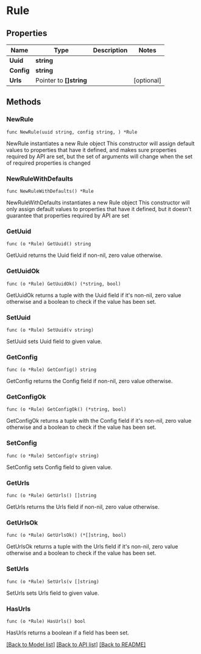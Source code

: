 # Rule

## Properties

Name | Type | Description | Notes
------------ | ------------- | ------------- | -------------
**Uuid** | **string** |  | 
**Config** | **string** |  | 
**Urls** | Pointer to **[]string** |  | [optional] 

## Methods

### NewRule

`func NewRule(uuid string, config string, ) *Rule`

NewRule instantiates a new Rule object
This constructor will assign default values to properties that have it defined,
and makes sure properties required by API are set, but the set of arguments
will change when the set of required properties is changed

### NewRuleWithDefaults

`func NewRuleWithDefaults() *Rule`

NewRuleWithDefaults instantiates a new Rule object
This constructor will only assign default values to properties that have it defined,
but it doesn't guarantee that properties required by API are set

### GetUuid

`func (o *Rule) GetUuid() string`

GetUuid returns the Uuid field if non-nil, zero value otherwise.

### GetUuidOk

`func (o *Rule) GetUuidOk() (*string, bool)`

GetUuidOk returns a tuple with the Uuid field if it's non-nil, zero value otherwise
and a boolean to check if the value has been set.

### SetUuid

`func (o *Rule) SetUuid(v string)`

SetUuid sets Uuid field to given value.


### GetConfig

`func (o *Rule) GetConfig() string`

GetConfig returns the Config field if non-nil, zero value otherwise.

### GetConfigOk

`func (o *Rule) GetConfigOk() (*string, bool)`

GetConfigOk returns a tuple with the Config field if it's non-nil, zero value otherwise
and a boolean to check if the value has been set.

### SetConfig

`func (o *Rule) SetConfig(v string)`

SetConfig sets Config field to given value.


### GetUrls

`func (o *Rule) GetUrls() []string`

GetUrls returns the Urls field if non-nil, zero value otherwise.

### GetUrlsOk

`func (o *Rule) GetUrlsOk() (*[]string, bool)`

GetUrlsOk returns a tuple with the Urls field if it's non-nil, zero value otherwise
and a boolean to check if the value has been set.

### SetUrls

`func (o *Rule) SetUrls(v []string)`

SetUrls sets Urls field to given value.

### HasUrls

`func (o *Rule) HasUrls() bool`

HasUrls returns a boolean if a field has been set.


[[Back to Model list]](../README.md#documentation-for-models) [[Back to API list]](../README.md#documentation-for-api-endpoints) [[Back to README]](../README.md)


